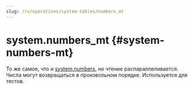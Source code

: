 ```yaml
---
slug: /ru/operations/system-tables/numbers_mt
---
```

# system.numbers_mt {#system-numbers-mt}

То же самое, что и [system.numbers](../../operations/system-tables/numbers.md), но чтение распараллеливается. Числа могут возвращаться в произвольном порядке.
Используется для тестов.

